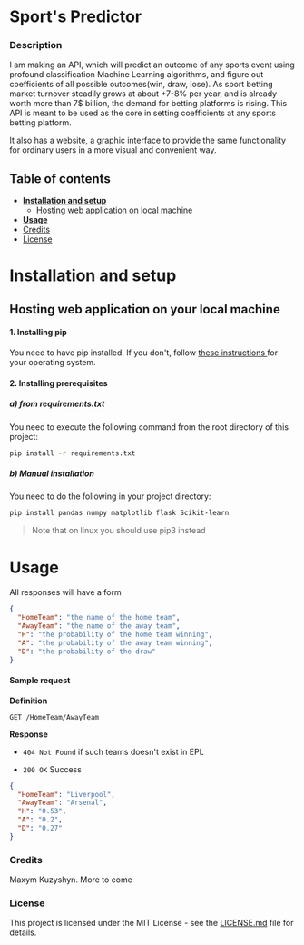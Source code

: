 # Sport's Predictor
### Description
I am making an API, which will predict an outcome of any
 sports event using profound classification Machine Learning algorithms, and
  figure out coefficients of all possible outcomes(win, draw, lose). As
  sport betting
  market turnover steadily grows at about +7-8% per year, and is already worth
   more than 7$ billion, the demand for betting platforms is rising. This
    API is meant to be used as the core in setting coefficients at any sports
     betting platform.

It also has a website, a graphic interface to provide the same functionality
 for ordinary users in a more visual and convenient way. 

## Table of contents
* **[Installation and setup](#setup)**
    * [Hosting web application on local machine](#local)
* **[Usage](#usage)**
* [Credits](#credits)
* [License](#license)

<a name="setup"></a>
# Installation and setup 

<a name="local"></a>
## Hosting web application on your local machine

#### 1. Installing pip
You need to have pip installed. If you don't, follow [these instructions
](https://www.makeuseof.com/tag/install-pip-for-python/) for
 your operating system.

#### 2. Installing prerequisites
##### a) from requirements.txt
You need to execute the following command from the root directory of this
 project:
 ```bash
pip install -r requirements.txt
```
##### b) Manual installation
You need to do the following in your project directory:
```bash
pip install pandas numpy matplotlib flask Scikit-learn

```
> Note that on linux you should use pip3 instead

<a name="usage"></a>
# Usage
All responses will have a form
```json
{
  "HomeTeam": "the name of the home team",
  "AwayTeam": "the name of the away team",
  "H": "the probability of the home team winning",
  "A": "the probability of the away team winning",
  "D": "the probability of the draw"
}
```
#### Sample request
**Definition**

`GET /HomeTeam/AwayTeam`

**Response**

- `404 Not Found` if such teams doesn't exist in EPL

- `200 OK` Success
```json
{
  "HomeTeam": "Liverpool",
  "AwayTeam": "Arsenal",
  "H": "0.53",
  "A": "0.2",
  "D": "0.27"
}
```




<a name="credits"></a>
### Credits
Maxym Kuzyshyn. More to come
<a name="license"></a>
### License
This project is licensed under the MIT License - see the [LICENSE.md](https://github.com/maxymkuz/Sports-predictor/blob/master/LICENSE)
file for details.